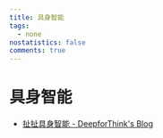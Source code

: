 ```yaml
---
title: 具身智能
tags:
  - none
nostatistics: false
comments: true
---
```


# 具身智能
- [扯扯具身智能 - DeepforThink's Blog](https://deepforthink.github.io/2024/12/16/%E6%89%AF%E6%89%AF%E5%85%B7%E8%BA%AB%E6%99%BA%E8%83%BD/)
